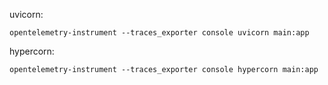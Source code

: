 uvicorn:
```
opentelemetry-instrument --traces_exporter console uvicorn main:app
```

hypercorn:
```
opentelemetry-instrument --traces_exporter console hypercorn main:app
```

